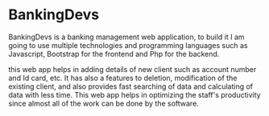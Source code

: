 # BankingDevs

BankingDevs is a banking management web application, to build it I am going to use multiple technologies and programming languages such as Javascript, Bootstrap for the frontend and Php for the backend.

this  web app helps in adding details of new client such as account number and Id card, etc. It has also a features to deletion, modification of the existing client, and also provides fast searching of data and calculating of data with less time. This web app helps in optimizing the staff's productivity since almost all of the work can be done by the software.

